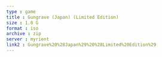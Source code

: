```yaml
---
type : game
title : Gungrave (Japan) (Limited Edition)
size : 1.0 G
format : iso
archive : zip
server : myrient
link2 : Gungrave%20%28Japan%29%20%28Limited%20Edition%29
---
```

